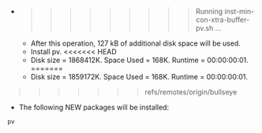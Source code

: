 * >>>>>>>>> Running inst-min-con-xtra-buffer-pv.sh ...
  * After this operation, 127 kB of additional disk space will be used.
  * Install pv.
<<<<<<< HEAD
  * Disk size = 1868412K. Space Used = 168K. Runtime = 00:00:00:01.
=======
  * Disk size = 1859172K. Space Used = 168K. Runtime = 00:00:00:01.
>>>>>>> refs/remotes/origin/bullseye
  * The following NEW packages will be installed:
  ```bash
pv
  ```
